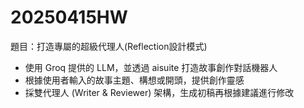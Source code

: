 # 20250415HW
題目：打造專屬的超級代理人(Reflection設計模式)
* 使用 Groq 提供的 LLM，並透過 aisuite 打造故事創作對話機器人
* 根據使用者輸入的故事主題、構想或開頭，提供創作靈感
* 採雙代理人 (Writer & Reviewer) 架構，生成初稿再根據建議進行修改
